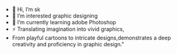 - 👋 Hi, I’m sk
- 👀 I’m interested graphic designing
- 🌱 I’m currently learning adobe Photoshop
- ⚡ Translating imagination into vivid graphics,
- From playful cartoons to intricate designs,demonstrates a deep creativity and proficiency  in graphic design."



